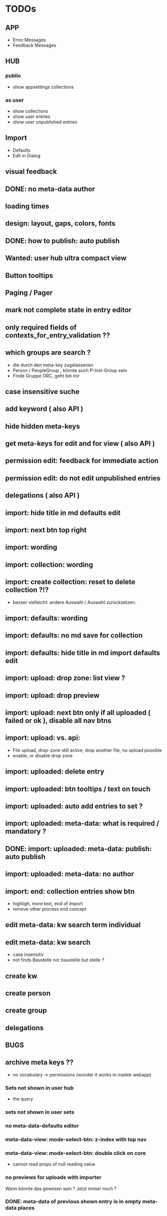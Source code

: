 # TODOs

## APP

- Error Messages
- Feedback Messages

## HUB

### public

- show appsettings collections

### as user

- show collections
- show user entries
- show user unpublished entries

## Import

- Defaults
- Edit in Dialog

## visual feedback

## DONE: no meta-data author

## loading times

## design: layout, gaps, colors, fonts

## DONE: how to publish: auto publish

## Wanted: user hub ultra compact view

## Button tooltips

## Paging / Pager

## mark not complete state in entry editor

## only required fields of contexts_for_entry_validation ??

## which groups are search ?

- die durch den meta-key zugelassenen
- Person / PeopleGroup ,  könnte auch P-Inst-Group sein
- Finde Gruppe ORC, geht bei mir

## case insensitive suche

## add keyword ( also API )

## hide hidden meta-keys

## get meta-keys for edit and for view ( also API )

## permission edit: feedback for immediate action

## permission edit: do not edit unpublished entries

## delegations ( also API )

## import: hide title in md defaults edit

## import: next btn top right

## import: wording

## import: collection: wording

## import: create collection: reset to delete collection ?!?

- besser vielleicht: andere Auswahl / Auswahl zurücksetzen.

## import: defaults: wording

## import: defaults: no md save for collection

## import: defaults: hide title in md import defaults edit

## import: upload: drop zone: list view ?

## import: upload: drop preview

## import: upload: next btn only if all uploaded ( failed or ok ), disable all nav btns

## import: upload: vs. api:

- File upload, drop-zone still active, drop another file, no upload possible
- enable, or disable drop zone

## import: uploaded: delete entry

## import: uploaded: btn tooltips / text on touch

## import: uploaded: auto add entries to set ?

## import: uploaded: meta-data: what is required / mandatory ?

## DONE: import: uploaded: meta-data: publish: auto publish

## import: uploaded: meta-data: no author

## import: end: collection entries show btn

- highligh, more text, end of import
- remove other process end concept

## edit meta-data: kw search term individual

## edit meta-data: kw search

- case insensitiv
- not finds Baustelle nor baustelle but stelle ?

## create kw

## create person

## create group

## delegations

## BUGS

## archive meta keys ??

- no vocabulary -> permissions (wonder it works in madek webapp)

### Sets not shown in user hub

- the query

### sets not shown in user sets

### no meta-data-defaults editor

### meta-data-view: mode-select-btn: z-index with top nav

### meta-data-view: mode-select-btn: double click on core

- cannot read props of null reading value

### no previews for uploads with importer

Wann könnte das gewesen sein ? Jetzt immer noch ?

### DONE: meta-data of previous shown entry is in empty meta-data places

